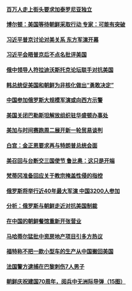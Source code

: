 #### [百万人走上街头要求加泰罗尼亚独立](../pages/z__yoerrvp/4567278.md) 

#### [博尔顿：美国等待朝鲜采取行动 专家：可能有突破](../pages/z__yoerrvp/4567166.md) 

#### [习近平普京讨论对美关系 东方军演开幕](../pages/z__yoerrvp/4566817.md) 

#### [习近平会晤普京后不点名批评美国](../pages/z__yoerrvp/4566809.md) 

#### [俄中领导人符拉迪沃斯托克论坛联手对抗美国](../pages/z__yoerrvp/4566566.md) 

#### [韩总统促美国和朝鲜为非核化做出“勇敢决定”](../pages/z__yoerrvp/4566462.md) 

#### [中国参加俄罗斯大规模军演或向西方示警](../pages/z__yoerrvp/4566429.md) 

#### [美国关闭巴勒斯坦解放组织驻华盛顿办事处](../pages/z__yoerrvp/4566416.md) 

#### [美加与时间赛跑周二展开新一轮贸易谈判](../pages/z__yoerrvp/4566375.md) 

#### [白宫：金正恩要求再与特朗普总统会面](../pages/z__yoerrvp/4566361.md) 

#### [美召回与台断交三国使节 鲁比奥：这只是开端](../pages/z__yoerrvp/4565930.md) 

#### [梵蒂冈准备回应关于教宗掩盖性侵的指控](../pages/z__yoerrvp/4565892.md) 

#### [俄罗斯将举行近40年最大军演 中国3200人参加](../pages/z__yoerrvp/4565810.md) 

#### [分析：俄罗斯与朝鲜走近对抗美国制裁](../pages/z__yoerrvp/4565166.md) 

#### [在中国的朝鲜餐馆重新开张营业](../pages/z__yoerrvp/4565022.md) 

#### [马哈蒂尔猛批中资房地产项目引多方热议](../pages/z__yoerrvp/4564618.md) 

#### [福特称不把一款小型车的生产从中国搬回美国](../pages/z__yoerrvp/4564529.md) 

#### [法国警方逮捕在巴黎刺伤7人男子](../pages/z__yoerrvp/4564524.md) 

#### [朝鲜庆祝建国70周年，阅兵中无洲际导弹（15图）](../pages/z__yoerrvp/4564101.md) 

